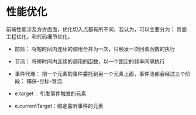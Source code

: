 # 性能优化

前端性能涉及方方面面，优化切入点都有所不同，我认为，可以主要分为： 页面工程优化，和代码细节优化。
- 防抖： 将短时间内连续的调用合并为一次，只触发一次回调函数的执行
- 节流： 将短时间内连续的调用的函数，以一个固定的频率间隔执行

- 事件代理： 把一个元素的事件委托到另一个元素上面，事件流都会经过三个阶段： 捕获-目标-冒泡
- e.target： 引发事件触发的元素
- e.currentTarget：绑定监听事件的元素